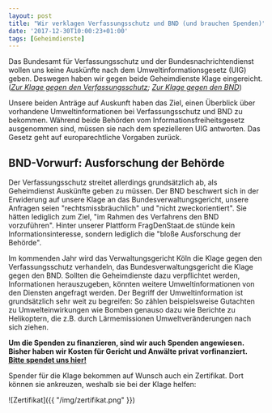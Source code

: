 ```yaml
---
layout: post
title: "Wir verklagen Verfassungsschutz und BND (und brauchen Spenden)"
date: '2017-12-30T10:00:23+01:00'
tags: [Geheimdienste]
---
```


Das Bundesamt für Verfassungsschutz und der Bundesnachrichtendienst wollen uns keine Auskünfte nach dem Umweltinformationsgesetz (UIG) geben. Deswegen haben wir gegen beide Geheimdienste Klage eingereicht. (*[Zur Klage gegen den Verfassungsschutz](https://fragdenstaat.de/anfrage/uig-anfrage-verzeichnis-verfugbarer-umweltinformationen-1/#nachricht-80423); [Zur Klage gegen den BND](https://fragdenstaat.de/anfrage/uig-anfrage-dokumente-zum-umweltschutz/#nachricht-80422)*)

Unsere beiden Anträge auf Auskunft haben das Ziel, einen Überblick über vorhandene Umweltinformationen bei Verfassungsschutz und BND zu bekommen. Während beide Behörden vom Informationsfreiheitsgesetz ausgenommen sind, müssen sie nach dem spezielleren UIG antworten. Das Gesetz geht auf europarechtliche Vorgaben zurück.

## BND-Vorwurf: Ausforschung der Behörde

Der Verfassungsschutz streitet allerdings grundsätzlich ab, als Geheimdienst Auskünfte geben zu müssen. Der BND beschwert sich in der Erwiderung auf unsere Klage an das Bundesverwaltungsgericht, unsere Anfragen seien "rechtsmissbräuchlich" und "nicht zweckorientiert". Sie hätten lediglich zum Ziel, "im Rahmen des Verfahrens den BND vorzuführen". Hinter unserer Plattform FragDenStaat.de stünde kein Informationsinteresse, sondern lediglich die "bloße Ausforschung der Behörde".

Im kommenden Jahr wird das Verwaltungsgericht Köln die Klage gegen den Verfassungsschutz verhandeln, das Bundesverwaltungsgericht die Klage gegen den BND. Sollten die Geheimdienste dazu verpflichtet werden, Informationen herauszugeben, könnten weitere Umweltinformationen von den Diensten angefragt werden. Der Begriff der Umweltinformation ist grundsätzlich sehr weit zu begreifen: So zählen beispielsweise Gutachten zu Umwelteinwirkungen wie Bomben genauso dazu wie Berichte zu Helikoptern, die z.B. durch Lärmemissionen Umweltveränderungen nach sich ziehen.

**Um die Spenden zu finanzieren, sind wir auch Spenden angewiesen. Bisher haben wir Kosten für Gericht und Anwälte privat vorfinanziert. [Bitte spendet uns hier!](https://fragdenstaat.de/hilfe/spenden/)**

Spender für die Klage bekommen auf Wunsch auch ein Zertifikat. Dort können sie ankreuzen, weshalb sie bei der Klage helfen:

![Zertifikat]({{ "/img/zertifikat.png" }})
